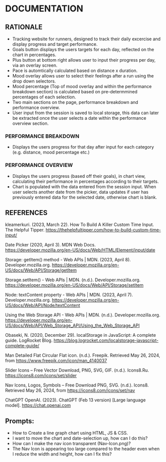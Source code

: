 # DOCUMENTATION

## RATIONALE
* Tracking website for runners, designed to track their daily excercise and display progress and target performance. 
* Goals button displays the users targets for each day, reflected on the chart in percentages.
* Plus button at bottom right allows user to input their progress per day, via an overlay screen. 
* Pace is automtically calculated based on distance x duration. 
* Mood overlay allows user to select their feelings after a run using the drop down selectors. 
* Mood percentage (Top of mood overlay and within the performance breakdown section) is calculated based on pre-determmined percentages of each selection. 
* Two main sections on the page, performance breakdown and performance overview. 
* User input from the session is saved to local storage, this data can later be extracted once the user selects a date within the performance overview section. 


### PERFORMANCE BREAKDOWN
* Displays the users progress for that day after input for each category (e.g. distance, mood percentage etc.)

### PERFORMANCE OVERVIEW
* Displays the users progress (based off their goals), in chart view, calculating their performance in percentages according to their targets.
* Chart is populated with the data entered from the session input. When user selects another date from the picker, data updates if user has previously entered data for the selected date, otherwise chart is blank. 


## REFERENCES 
kleamerkuri. (2023, March 22). How To Build A Killer Custom Time Input. The Helpful Tipper. https://thehelpfultipper.com/how-to-build-custom-time-input/

Date Picker (2020, April 3). MDN Web Docs. https://developer.mozilla.org/en-US/docs/Web/HTML/Element/input/date

Storage: getItem() method - Web APIs | MDN. (2023, April 8). Developer.mozilla.org. https://developer.mozilla.org/en-US/docs/Web/API/Storage/getItem

Storage.setItem() - Web APIs | MDN. (n.d.). Developer.mozilla.org. https://developer.mozilla.org/en-US/docs/Web/API/Storage/setItem

Node: textContent property - Web APIs | MDN. (2023, April 7). Developer.mozilla.org. https://developer.mozilla.org/en-US/docs/Web/API/Node/textContent

Using the Web Storage API - Web APIs | MDN. (n.d.). Developer.mozilla.org. https://developer.mozilla.org/en-US/docs/Web/API/Web_Storage_API/Using_the_Web_Storage_API

Obaseki, N. (2020, December 29). localStorage in JavaScript: A complete guide. LogRocket Blog. https://blog.logrocket.com/localstorage-javascript-complete-guide/

Man Detailed Flat Circular Flat icon. (n.d.). Freepik. Retrieved May 26, 2024, from https://www.freepik.com/icon/man_4140037 

Slider Icons – Free Vector Download, PNG, SVG, GIF. (n.d.). Icons8.Ru. https://icons8.com/icons/set/slider

Nav Icons, Logos, Symbols – Free Download PNG, SVG. (n.d.). Icons8. Retrieved May 26, 2024, from https://icons8.com/icons/set/nav 

ChatGPT OpenAI. (2023). ChatGPT (Feb 13 version) [Large language model]. https://chat.openai.com
## Prompts:
* How to Create a line graph chart using HTML, JS & CSS.
* I want to move the chart and date-selection up, how can I do this?
* How can I make the nav icon transparent (Nav-Icon.png)?
* The Nav Icon is appearing too large compared to the header even when I reduce the width and height, how can I fix this?
